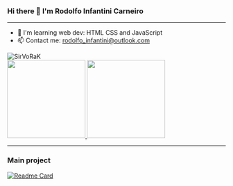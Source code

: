 ### Hi there 👋 I'm Rodolfo Infantini Carneiro
<hr>

- 🌱 I'm learning web dev: HTML CSS and JavaScript
- 📫 Contact me: rodolfo_infantini@outlook.com

<img src="https://komarev.com/ghpvc/?username=SirVoRaK&color=green" alt="SirVoRaK"> 

<div>
	<a href="https://github.com/SirVoRaK/">
		<img height="180em" src="https://github-readme-stats.vercel.app/api?username=SirVoRaK&show_icons=true&theme=dracula&include_all_commits=true&count_private=true">
		<img height="180em" src="https://github-readme-stats.vercel.app/api/top-langs/?username=SirVoRaK&layout=compact&theme=dracula&langs_count=16">
	</a>
</div>

<hr>

### Main project
[![Readme Card](https://github-readme-stats.vercel.app/api/pin/?username=SirVoRaK&repo=JS-Chess-Stockfish-Puzzles&theme=dracula)](https://github.com/SirVoRaK/JS-Chess-Stockfish-Puzzles)

